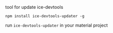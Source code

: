 tool for update ice-devtools


``` 
npm install ice-devtools-updater -g

```

run `ice-devtools-updater` in your material project